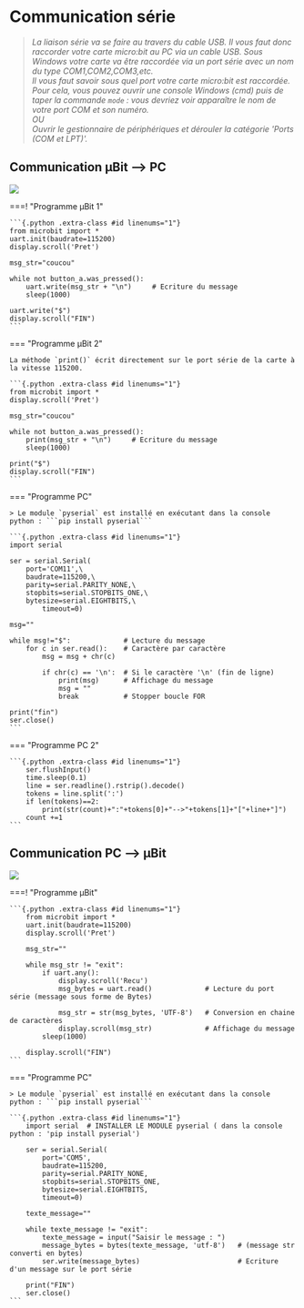 # Communication série

> *La liaison série va se faire au travers du cable USB. Il vous faut donc raccorder votre carte micro:bit au PC via un cable USB. Sous Windows votre carte va être raccordée via un port série avec un nom du type COM1,COM2,COM3,etc.*  
*Il vous faut savoir sous quel port votre carte micro:bit est raccordée.*  
*Pour cela, vous pouvez ouvrir une console Windows (cmd) puis de taper la commande `mode` : vous devriez voir apparaître le nom de votre port COM et son numéro.*  
*OU*  
*Ouvrir le gestionnaire de périphériques et dérouler la catégorie 'Ports (COM et LPT)'.*

## Communication µBit --> PC
![](série1.png)

===! "Programme µBit 1"

    ```{.python .extra-class #id linenums="1"}
    from microbit import *
    uart.init(baudrate=115200)
    display.scroll('Pret')

    msg_str="coucou"

    while not button_a.was_pressed():
        uart.write(msg_str + "\n")     # Ecriture du message
        sleep(1000)
        
    uart.write("$")	
    display.scroll("FIN") 
    ```

=== "Programme µBit 2"

    La méthode `print()` écrit directement sur le port série de la carte à la vitesse 115200.

    ```{.python .extra-class #id linenums="1"}
    from microbit import *
    display.scroll('Pret')

    msg_str="coucou"

    while not button_a.was_pressed():
        print(msg_str + "\n")     # Ecriture du message
        sleep(1000)
        
    print("$")	
    display.scroll("FIN") 
    ```

=== "Programme PC"

    > Le module `pyserial` est installé en exécutant dans la console python : ```pip install pyserial```  

    ```{.python .extra-class #id linenums="1"}
    import serial

    ser = serial.Serial(
        port='COM11',\
        baudrate=115200,\
        parity=serial.PARITY_NONE,\
        stopbits=serial.STOPBITS_ONE,\
        bytesize=serial.EIGHTBITS,\
            timeout=0)

    msg=""

    while msg!="$":             # Lecture du message
        for c in ser.read():    # Caractère par caractère
            msg = msg + chr(c)

            if chr(c) == '\n':  # Si le caractère '\n' (fin de ligne)
                print(msg)      # Affichage du message
                msg = ""
                break           # Stopper boucle FOR
            
    print("fin")
    ser.close()
    ```
=== "Programme PC 2"

    ```{.python .extra-class #id linenums="1"}
        ser.flushInput()
        time.sleep(0.1)
        line = ser.readline().rstrip().decode()
        tokens = line.split(':')
        if len(tokens)==2:
            print(str(count)+":"+tokens[0]+"-->"+tokens[1]+"["+line+"]")
        count +=1
    ```
    


## Communication PC --> µBit
![](série2.png)

===! "Programme µBit"

    ```{.python .extra-class #id linenums="1"}
        from microbit import *
        uart.init(baudrate=115200)
        display.scroll('Pret')

        msg_str=""

        while msg_str != "exit":
            if uart.any():
                display.scroll('Recu')
                msg_bytes = uart.read()             # Lecture du port série (message sous forme de Bytes)

                msg_str = str(msg_bytes, 'UTF-8')   # Conversion en chaine de caractères
                display.scroll(msg_str)             # Affichage du message
            sleep(1000)
            
        display.scroll("FIN") 
    ```
    

=== "Programme PC"

    > Le module `pyserial` est installé en exécutant dans la console python : ```pip install pyserial```  

    ```{.python .extra-class #id linenums="1"}
        import serial  # INSTALLER LE MODULE pyserial ( dans la console python : 'pip install pyserial')

        ser = serial.Serial(
            port='COM5',
            baudrate=115200,
            parity=serial.PARITY_NONE,
            stopbits=serial.STOPBITS_ONE,
            bytesize=serial.EIGHTBITS,
            timeout=0)

        texte_message=""

        while texte_message != "exit":
            texte_message = input("Saisir le message : ")
            message_bytes = bytes(texte_message, 'utf-8')   # (message str converti en bytes)
            ser.write(message_bytes)                        # Ecriture d'un message sur le port série

        print("FIN")
        ser.close()
    ```

